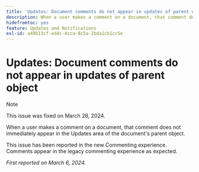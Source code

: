 ```yaml
---
title: 'Updates: Document comments do not appear in updates of parent object'
description: When a user makes a comment on a document, that comment does not immediately appear in the Updates area of the document's parent object.
hidefromtoc: yes
feature: Updates and Notifications
exl-id: a49b13cf-eddc-4cca-8c5a-2bda1cb1cc5e
---
```

# Updates: Document comments do not appear in updates of parent object

>[!NOTE]
>
>This issue was fixed on March 28, 2024.

<!--WF, WFP-->

When a user makes a comment on a document, that comment does not immediately appear in the Updates area of the document's parent object.

This issue has been reported in the new Commenting experience. Comments appear in the legacy commenting experience as expected.

_First reported on March 6, 2024._
